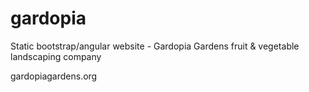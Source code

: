 # gardopia
Static bootstrap/angular website - Gardopia Gardens fruit &amp; vegetable landscaping company

gardopiagardens.org